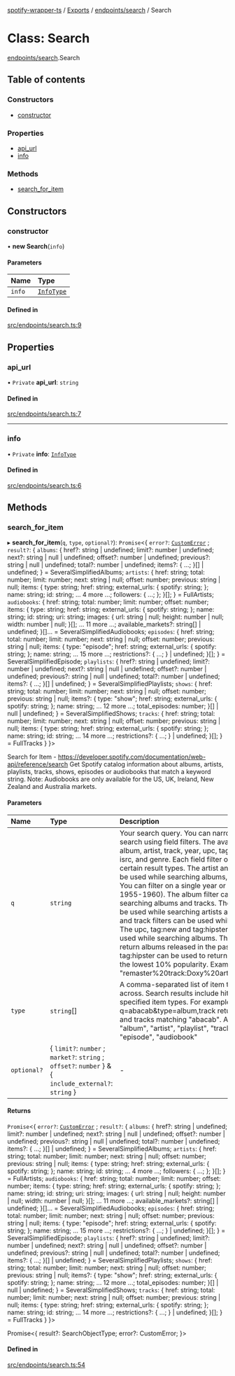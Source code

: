 [spotify-wrapper-ts](../README.md) / [Exports](../modules.md) / [endpoints/search](../modules/endpoints_search.md) / Search

# Class: Search

[endpoints/search](../modules/endpoints_search.md).Search

## Table of contents

### Constructors

- [constructor](endpoints_search.Search.md#constructor)

### Properties

- [api\_url](endpoints_search.Search.md#api_url)
- [info](endpoints_search.Search.md#info)

### Methods

- [search\_for\_item](endpoints_search.Search.md#search_for_item)

## Constructors

### constructor

• **new Search**(`info`)

#### Parameters

| Name | Type |
| :------ | :------ |
| `info` | [`InfoType`](../modules/models_client.md#infotype) |

#### Defined in

[src/endpoints/search.ts:9](https://github.com/XzavierDunn/spotify-wrapper-ts/blob/7ece3b9/src/endpoints/search.ts#L9)

## Properties

### api\_url

• `Private` **api\_url**: `string`

#### Defined in

[src/endpoints/search.ts:7](https://github.com/XzavierDunn/spotify-wrapper-ts/blob/7ece3b9/src/endpoints/search.ts#L7)

___

### info

• `Private` **info**: [`InfoType`](../modules/models_client.md#infotype)

#### Defined in

[src/endpoints/search.ts:6](https://github.com/XzavierDunn/spotify-wrapper-ts/blob/7ece3b9/src/endpoints/search.ts#L6)

## Methods

### search\_for\_item

▸ **search_for_item**(`q`, `type`, `optional?`): `Promise`<{ `error?`: [`CustomError`](../modules/models_client.md#customerror) ; `result?`: { `albums`: { href?: string \| undefined; limit?: number \| undefined; next?: string \| null \| undefined; offset?: number \| undefined; previous?: string \| null \| undefined; total?: number \| undefined; items?: { ...; }[] \| undefined; } = SeveralSimplifiedAlbums; `artists`: { href: string; total: number; limit: number; next: string \| null; offset: number; previous: string \| null; items: { type: string; href: string; external\_urls: { spotify: string; }; name: string; id: string; ... 4 more ...; followers: { ...; }; }[]; } = FullArtists; `audiobooks`: { href: string; total: number; limit: number; offset: number; items: { type: string; href: string; external\_urls: { spotify: string; }; name: string; id: string; uri: string; images: { url: string \| null; height: number \| null; width: number \| null; }[]; ... 11 more ...; available\_markets?: string[] \| undefined; }[]... = SeveralSimplifiedAudiobooks; `episodes`: { href: string; total: number; limit: number; next: string \| null; offset: number; previous: string \| null; items: { type: "episode"; href: string; external\_urls: { spotify: string; }; name: string; ... 15 more ...; restrictions?: { ...; } \| undefined; }[]; } = SeveralSimplifiedEpisode; `playlists`: { href?: string \| undefined; limit?: number \| undefined; next?: string \| null \| undefined; offset?: number \| undefined; previous?: string \| null \| undefined; total?: number \| undefined; items?: { ...; }[] \| undefined; } = SeveralSimplifiedPlaylists; `shows`: { href: string; total: number; limit: number; next: string \| null; offset: number; previous: string \| null; items?: { type: "show"; href: string; external\_urls: { spotify: string; }; name: string; ... 12 more ...; total\_episodes: number; }[] \| null \| undefined; } = SeveralSimplifiedShows; `tracks`: { href: string; total: number; limit: number; next: string \| null; offset: number; previous: string \| null; items: { type: string; href: string; external\_urls: { spotify: string; }; name: string; id: string; ... 14 more ...; restrictions?: { ...; } \| undefined; }[]; } = FullTracks }  }\>

Search for Item - https://developer.spotify.com/documentation/web-api/reference/search
Get Spotify catalog information about albums, artists, playlists, tracks, shows, episodes or audiobooks that match a keyword string.
Note: Audiobooks are only available for the US, UK, Ireland, New Zealand and Australia markets.

#### Parameters

| Name | Type | Description |
| :------ | :------ | :------ |
| `q` | `string` | Your search query. You can narrow down your search using field filters. The available filters are album, artist, track, year, upc, tag:hipster, tag:new, isrc, and genre. Each field filter only applies to certain result types. The artist and year filters can be used while searching albums, artists and tracks. You can filter on a single year or a range (e.g. 1955-1960). The album filter can be used while searching albums and tracks. The genre filter can be used while searching artists and tracks. The isrc and track filters can be used while searching tracks. The upc, tag:new and tag:hipster filters can only be used while searching albums. The tag:new filter will return albums released in the past two weeks and tag:hipster can be used to return only albums with the lowest 10% popularity. Example value: "remaster%20track:Doxy%20artist:Miles%20Davis" |
| `type` | `string`[] | A comma-separated list of item types to search across. Search results include hits from all the specified item types. For example: q=abacab&type=album,track returns both albums and tracks matching "abacab". Allowed values: "album", "artist", "playlist", "track", "show", "episode", "audiobook" |
| `optional?` | { `limit?`: `number` ; `market?`: `string` ; `offset?`: `number`  } & { `include_external?`: `string`  } | - |

#### Returns

`Promise`<{ `error?`: [`CustomError`](../modules/models_client.md#customerror) ; `result?`: { `albums`: { href?: string \| undefined; limit?: number \| undefined; next?: string \| null \| undefined; offset?: number \| undefined; previous?: string \| null \| undefined; total?: number \| undefined; items?: { ...; }[] \| undefined; } = SeveralSimplifiedAlbums; `artists`: { href: string; total: number; limit: number; next: string \| null; offset: number; previous: string \| null; items: { type: string; href: string; external\_urls: { spotify: string; }; name: string; id: string; ... 4 more ...; followers: { ...; }; }[]; } = FullArtists; `audiobooks`: { href: string; total: number; limit: number; offset: number; items: { type: string; href: string; external\_urls: { spotify: string; }; name: string; id: string; uri: string; images: { url: string \| null; height: number \| null; width: number \| null; }[]; ... 11 more ...; available\_markets?: string[] \| undefined; }[]... = SeveralSimplifiedAudiobooks; `episodes`: { href: string; total: number; limit: number; next: string \| null; offset: number; previous: string \| null; items: { type: "episode"; href: string; external\_urls: { spotify: string; }; name: string; ... 15 more ...; restrictions?: { ...; } \| undefined; }[]; } = SeveralSimplifiedEpisode; `playlists`: { href?: string \| undefined; limit?: number \| undefined; next?: string \| null \| undefined; offset?: number \| undefined; previous?: string \| null \| undefined; total?: number \| undefined; items?: { ...; }[] \| undefined; } = SeveralSimplifiedPlaylists; `shows`: { href: string; total: number; limit: number; next: string \| null; offset: number; previous: string \| null; items?: { type: "show"; href: string; external\_urls: { spotify: string; }; name: string; ... 12 more ...; total\_episodes: number; }[] \| null \| undefined; } = SeveralSimplifiedShows; `tracks`: { href: string; total: number; limit: number; next: string \| null; offset: number; previous: string \| null; items: { type: string; href: string; external\_urls: { spotify: string; }; name: string; id: string; ... 14 more ...; restrictions?: { ...; } \| undefined; }[]; } = FullTracks }  }\>

Promise<{
result?: SearchObjectType;
error?: CustomError;
}>

#### Defined in

[src/endpoints/search.ts:54](https://github.com/XzavierDunn/spotify-wrapper-ts/blob/7ece3b9/src/endpoints/search.ts#L54)
